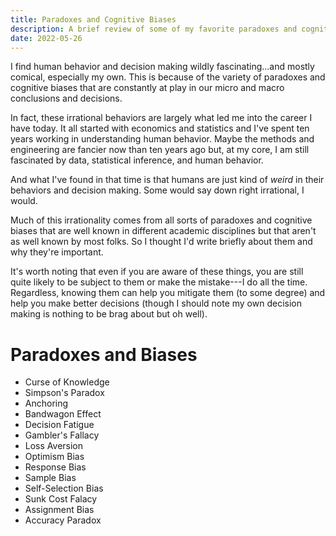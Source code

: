```yaml
---
title: Paradoxes and Cognitive Biases
description: A brief review of some of my favorite paradoxes and cognitive biases
date: 2022-05-26
---
```


I find human behavior and decision making wildly fascinating...and mostly comical,
especially my own. This is because of the variety of paradoxes and cognitive biases
that are constantly at play in our micro and macro conclusions and decisions.

In fact, these irrational behaviors are largely what led me into the career I have today.
It all started with economics and statistics and I've spent ten years working in
understanding human behavior. Maybe the methods and engineering are fancier now than
ten years ago but, at my core, I am still fascinated by data, statistical inference,
and human behavior.

And what I've found in that time is that humans are just kind of *weird* in their
behaviors and decision making. Some would say down right irrational, I would.

Much of this irrationality comes from all sorts of paradoxes and cognitive biases
that are well known in different academic disciplines but that aren't as well known
by most folks. So I thought I'd write briefly about them and why they're important.

It's worth noting that even if you are aware of  these things, you are still quite
likely to be subject to them or make the mistake---I do all the time. Regardless,
knowing them can help you mitigate them (to some degree) and help you make better
decisions (though I should note my own decision making is nothing to be brag
about but oh well).

# Paradoxes and Biases

- Curse of Knowledge
- Simpson's Paradox
- Anchoring
- Bandwagon Effect
- Decision Fatigue
- Gambler's Fallacy
- Loss Aversion
- Optimism Bias
- Response Bias
- Sample Bias
- Self-Selection Bias
- Sunk Cost Falacy
- Assignment Bias
- Accuracy Paradox


